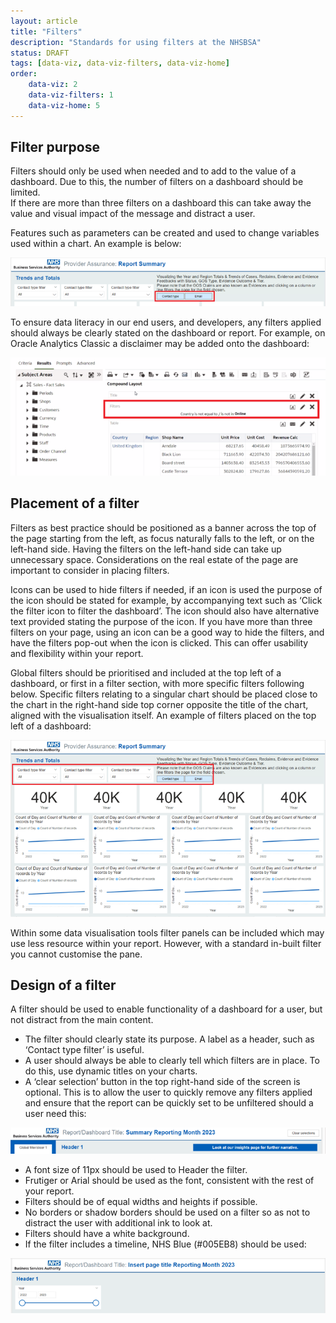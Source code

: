 ```yaml
---
layout: article
title: "Filters"
description: "Standards for using filters at the NHSBSA"
status: DRAFT
tags: [data-viz, data-viz-filters, data-viz-home]
order:
    data-viz: 2
    data-viz-filters: 1
    data-viz-home: 5
---
```

## Filter purpose  
  
Filters should only be used when needed and to add to the value of a dashboard. Due to this, the number of filters on a dashboard should be limited.  
If there are more than three filters on a dashboard this can take away the value and visual impact of the message and distract a user.  
  
Features such as parameters can be created and used to change variables used within a chart. An example is below:  
  
![Screenshot of a Provider Assurance Report Summary, showing 3 drop down slicers with 'All' selected and filter for 'Contact' with the 'Phone' option selected](filters-1.png)

To ensure data literacy in our end users, and developers, any filters applied should always be clearly stated on the dashboard or report. For example, on Oracle Analytics Classic a disclaimer may be added onto the dashboard:  

![Screenshot of an Oracle Analytics Classic results page showing the filter that has been applied](filters-2.png)  
  
    
## Placement of a filter  
  
Filters as best practice should be positioned as a banner across the top of the page starting from the left, as focus naturally falls to the left, or on the left-hand side. Having the filters on the left-hand side can take up unnecessary space. Considerations on the real estate of the page are important to consider in placing filters.  

Icons can be used to hide filters if needed, if an icon is used the purpose of the icon should be stated for example, by accompanying text such as ‘Click the filter icon to filter the dashboard’. The icon should also have alternative text provided stating the purpose of the icon. If you have more than three filters on your page, using an icon can be a good way to hide the filters, and have the filters pop-out when the icon is clicked. This can offer usability and flexibility within your report.  

Global filters should be prioritised and included at the top left of a dashboard, or first in a filter section, with more specific filters following below. Specific filters relating to a singular chart should be placed close to the chart in the right-hand side top corner opposite the title of the chart, aligned with the visualisation itself.
An example of filters placed on the top left of a dashboard:  

![Screenshot of a dashboard showing the filter options placed in the upper left](filters-3.png)  
   

Within some data visualisation tools filter panels can be included which may use less resource within your report. However, with a standard in-built filter you cannot customise the pane.  


## Design of a filter  

A filter should be used to enable functionality of a dashboard for a user, but not distract from the main content.
- The filter should clearly state its purpose. A label as a header, such as ‘Contact type filter’ is useful.
- A user should always be able to clearly tell which filters are in place. To do this, use dynamic titles on your charts.
- A ‘clear selection’ button in the top right-hand side of the screen is optional. This is to allow the user to quickly remove any filters applied and ensure that the report can be quickly set to be unfiltered should a user need this:  

![Screenshot of the top section of a dashboard showing the Clear Selection button](filters-4.png)  
  
- A font size of 11px should be used to Header the filter.
- Frutiger or Arial should be used as the font, consistent with the rest of your report.
- Filters should be of equal widths and heights if possible.
- No borders or shadow borders should be used on a filter so as not to distract the user with additional ink to look at.
- Filters should have a white background.
- If the filter includes a timeline, NHS Blue (#005EB8) should be used:  

![Screenshot of a dashboard showing a timeline filter in the colour NHS Blue](filters-5.png)